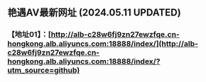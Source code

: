 ## 艳遇AV最新网址 (2024.05.11 UPDATED)
### 【地址01】：[http://alb-c28w6fj9zn27ewzfqe.cn-hongkong.alb.aliyuncs.com:18888/index/](http://alb-c28w6fj9zn27ewzfqe.cn-hongkong.alb.aliyuncs.com:18888/index/?utm_source=github)
